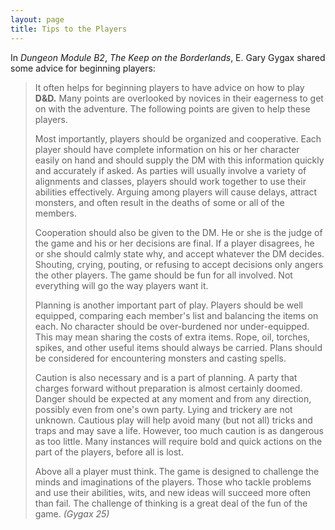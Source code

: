 ```yaml
---
layout: page
title: Tips to the Players
---
```


In _Dungeon Module B2_, _The Keep on the Borderlands_, E. Gary Gygax shared some advice for beginning players:

> It often helps for beginning players to have advice on how to play **D&D.** Many points are overlooked by novices in their eagerness to get on with the adventure. The following points are given to help these players.
>
> Most importantly, players should be organized and cooperative. Each player should have complete information on his or her character easily on hand and should supply the DM with this information quickly and accurately if asked. As parties will usually involve a variety of alignments and classes, players should work together to use their abilities effectively. Arguing among players will cause delays, attract monsters, and often result in the deaths of some or all of the members.
>
> Cooperation should also be given to the DM. He or she is the judge of the game and his or her decisions are final. If a player disagrees, he or she should calmly state why, and accept whatever the DM decides. Shouting, crying, pouting, or refusing to accept decisions only angers the other players. The game should be fun for all involved. Not everything will go the way players want it.
>
> Planning is another important part of play. Players should be well equipped, comparing each member's list and balancing the items on each. No character should be over-burdened nor under-equipped. This may mean sharing the costs of extra items. Rope, oil, torches, spikes, and other useful items should always be carried. Plans should be considered for encountering monsters and casting spells.
>
> Caution is also necessary and is a part of planning. A party that charges forward  without preparation is almost certainly doomed. Danger should be expected at any moment and from any direction, possibly even from one's own party. Lying and trickery are not unknown. Cautious play will help avoid many (but not all) tricks and traps and may save a life. However, too much caution is as dangerous as too little. Many instances will require bold and quick actions on the part of the players, before all is lost.
>
> Above all a player must think. The game is designed to challenge the minds and imaginations of the players. Those who tackle problems and use their abilities, wits, and new ideas will succeed more often than fail. The challenge of thinking is a great deal of the fun of the game. _(Gygax 25)_
